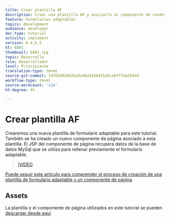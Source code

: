 ```yaml
---
title: Crear plantilla AF
description: Crear una plantilla AF y asociarla al componente de renderización de página
feature: Formularios adaptables
topics: development
audience: developer
doc-type: tutorial
activity: implement
version: 6.4,6.5
kt: 6891
thumbnail: 6891.jpg
topic: Desarrollo
role: Desarrollador
level: Principiante
translation-type: tm+mt
source-git-commit: 7d7034026826a5a46a91b6425a5cebfffab2934d
workflow-type: tm+mt
source-wordcount: '114'
ht-degree: 4%

---
```



# Crear plantilla AF

Crearemos una nueva plantilla de formulario adaptable para este tutorial. También se ha creado un nuevo componente de página asociado a esta plantilla. El JSP del componente de página recupera datos de la base de datos MySql que se utiliza para rellenar previamente el formulario adaptable.


>[!VIDEO](https://video.tv.adobe.com/v/27828?quality=9&learn=on)

[Puede seguir este artículo para comprender el proceso de creación de una plantilla de formulario adaptable y un componente de página](https://experienceleague.adobe.com/docs/experience-manager-learn/forms/storing-and-retrieving-form-data/part5.html?lang=en#storing-and-retrieving-form-data)


## Assets

La plantilla y el componente de página utilizados en este tutorial se pueden [descargar desde aquí](assets/sign-multiple-forms-template.zip)





